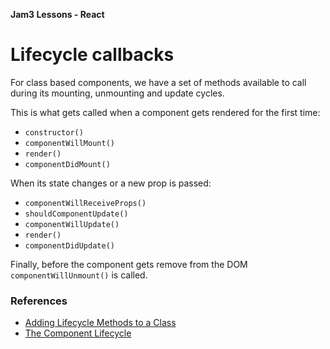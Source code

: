 **Jam3 Lessons - React**

# Lifecycle callbacks

For class based components, we have a set of methods available to call during its mounting, unmounting and update cycles.

This is what gets called when a component gets rendered for the first time:

- `constructor()`
- `componentWillMount()`
- `render()`
- `componentDidMount()`

When its state changes or a new prop is passed:

- `componentWillReceiveProps()`
- `shouldComponentUpdate()`
- `componentWillUpdate()`
- `render()`
- `componentDidUpdate()`

Finally, before the component gets remove from the DOM `componentWillUnmount()` is called.


### References

- [Adding Lifecycle Methods to a Class](https://facebook.github.io/react/docs/state-and-lifecycle.html#adding-lifecycle-methods-to-a-class)
- [The Component Lifecycle](https://facebook.github.io/react/docs/react-component.html#the-component-lifecycle)
